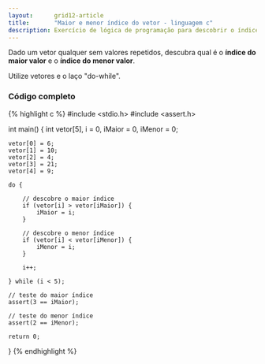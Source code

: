 ```yaml
---
layout:      grid12-article
title:       "Maior e menor índice do vetor - linguagem c"
description: Exercício de lógica de programação para descobrir o índice do maior e o menor valor do vetor.
---
```


Dado um vetor qualquer sem valores repetidos, descubra qual é o __índice do maior valor__ e o __índice do menor valor__.

Utilize vetores e o laço "do-while".


### Código completo

{% highlight c %}
#include <stdio.h>
#include <assert.h>

int main() {
    int vetor[5], i = 0, iMaior = 0, iMenor = 0;

    vetor[0] = 6;
    vetor[1] = 10;
    vetor[2] = 4;
    vetor[3] = 21;
    vetor[4] = 9;

    do {

        // descobre o maior índice
        if (vetor[i] > vetor[iMaior]) {
            iMaior = i;
        }

        // descobre o menor índice
        if (vetor[i] < vetor[iMenor]) {
            iMenor = i;
        }

        i++;

    } while (i < 5);

    // teste do maior índice
    assert(3 == iMaior);

    // teste do menor índice
    assert(2 == iMenor);

    return 0;
}
{% endhighlight %}

